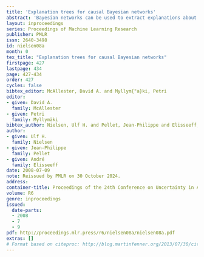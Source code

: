 ```yaml
---
title: 'Explanation trees for causal Bayesian networks'
abstract: 'Bayesian networks can be used to extract explanations about the observed state of a subset of variables. In this paper, we explicate the desiderata of an explanation and confront them with the concept of explanation proposed by existing methods. The necessity of taking into account causal approaches when sal graph is available is discussed. We then introduce causal explanation trees, based on the construction of explanation trees using the measure of causal information flow (Ay and Polani, 2006). This approach is compared to several other methods on known networks.'
layout: inproceedings
series: Proceedings of Machine Learning Research
publisher: PMLR
issn: 2640-3498
id: nielsen08a
month: 0
tex_title: "Explanation trees for causal Bayesian networks"
firstpage: 427
lastpage: 434
page: 427-434
order: 427
cycles: false
bibtex_editor: McAllester, David A. and Myllym{"a}ki, Petri
editor:
- given: David A.
  family: McAllester
- given: Petri
  family: Myllymäki
bibtex_author: Nielsen, Ulf H. and Pellet, Jean-Philippe and Elisseeff, Andr\'{e}
author:
- given: Ulf H.
  family: Nielsen
- given: Jean-Philippe
  family: Pellet
- given: André
  family: Elisseeff 
date: 2008-07-09
note: Reissued by PMLR on 30 October 2024.
address:
container-title: Proceedings of the 24th Conference on Uncertainty in Artificial Intelligence
volume: R6
genre: inproceedings
issued:
  date-parts:
  - 2008
  - 7
  - 9
pdf: http://proceedings.mlr.press/r6/nielsen08a/nielsen08a.pdf
extras: []
# Format based on citeproc: http://blog.martinfenner.org/2013/07/30/citeproc-yaml-for-bibliographies/
---
```


